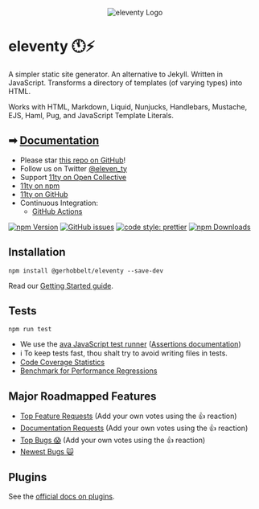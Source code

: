 <p align="center"><img src="https://www.11ty.dev/img/logo-github.png" alt="eleventy Logo"></p>

# eleventy 🕚⚡️

A simpler static site generator. An alternative to Jekyll. Written in JavaScript. Transforms a directory of templates (of varying types) into HTML.

Works with HTML, Markdown, Liquid, Nunjucks, Handlebars, Mustache, EJS, Haml, Pug, and JavaScript Template Literals.

## ➡ [Documentation](https://www.11ty.dev/docs/)

- Please star [this repo on GitHub](https://github.com/11ty/eleventy/)!
- Follow us on Twitter [@eleven_ty](https://twitter.com/eleven_ty)
- Support [11ty on Open Collective](https://opencollective.com/11ty)
- [11ty on npm](https://www.npmjs.com/org/11ty)
- [11ty on GitHub](https://github.com/11ty)
- Continuous Integration:
  - [GitHub Actions](https://github.com/11ty/eleventy/actions?query=workflow%3A.github%2Fworkflows%2Fci.yml)

[![npm Version](https://img.shields.io/npm/v/@gerhobbelt/eleventy.svg?style=for-the-badge)](https://www.npmjs.com/package/@gerhobbelt/eleventy) [![GitHub issues](https://img.shields.io/github/issues/11ty/eleventy.svg?style=for-the-badge)](https://github.com/11ty/eleventy/issues) [![code style: prettier](https://img.shields.io/badge/code_style-prettier-ff69b4.svg?style=for-the-badge)](https://github.com/prettier/prettier) [![npm Downloads](https://img.shields.io/npm/dt/@gerhobbelt/eleventy.svg?style=for-the-badge)](https://www.npmjs.com/package/@gerhobbelt/eleventy)

## Installation

```
npm install @gerhobbelt/eleventy --save-dev
```

Read our [Getting Started guide](https://www.11ty.dev/docs/getting-started/).

## Tests

```
npm run test
```

- We use the [ava JavaScript test runner](https://github.com/avajs/ava) ([Assertions documentation](https://github.com/avajs/ava/blob/master/docs/03-assertions.md))
- ℹ️ To keep tests fast, thou shalt try to avoid writing files in tests.
- [Code Coverage Statistics](https://github.com/11ty/eleventy/blob/master/docs/coverage.md)
- [Benchmark for Performance Regressions](https://github.com/11ty/eleventy-benchmark)

## Major Roadmapped Features

- [Top Feature Requests](https://github.com/11ty/eleventy/issues?q=label:"enhancement%3A+needs-votes"+sort:reactions-%2B1-desc) (Add your own votes using the 👍 reaction)
- [Documentation Requests](https://github.com/11ty/eleventy/issues?q=label:"enhancement%3A+needs-votes"+label:documentation+sort:reactions-%2B1-desc) (Add your own votes using the 👍 reaction)
- [Top Bugs 😱](https://github.com/11ty/eleventy/issues?q=is:issue+is:open+label:bug+sort:reactions-%2B1-desc) (Add your own votes using the 👍 reaction)
- [Newest Bugs 🙀](https://github.com/11ty/eleventy/issues?q=is:open+is:issue+label:bug)

## Plugins

See the [official docs on plugins](https://www.11ty.dev/docs/plugins/).
